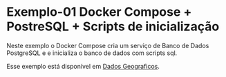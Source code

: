 # Exemplo-01 Docker Compose + PostreSQL + Scripts de inicialização #
>
Neste exemplo o Docker Compose cria um serviço de Banco de Dados PostgreSQL e 
e inicializa o banco de dados com scripts sql. 
>
>
Esse exemplo está disponível em [Dados Geograficos](https://github.com/renatogroffe/DockerCompose-PostgreSQL-DBInitialization_DadosGeograficos).
>
